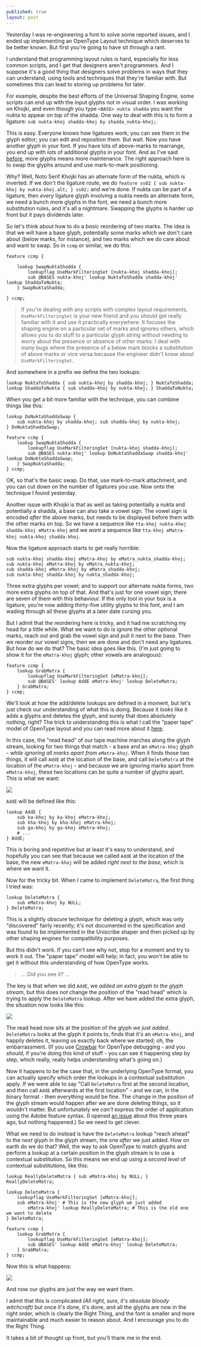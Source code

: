 ```yaml
---
published: true
layout: post
---
```


Yesterday I was re-engineering a font to solve some reported issues, and I ended up implementing an OpenType Layout technique which deserves to be better known. But first you're going to have sit through a rant.

I understand that programming layout rules is hard, especially for less common scripts, and I get that designers aren't programmers. And I suppose it's a good thing that designers solve problems in ways that they can understand, using tools and techniques that they're familiar with. But sometimes this can lead to storing up problems for later.

For example, despite the best efforts of the Universal Shaping Engine, some scripts can end up with the input glyphs not in visual order. I was working on Khojki, and even though you type `<BASE> nukta shadda` you want the nukta to appear on top of the shadda. One way to deal with this is to form a ligature: `sub nukta-khoj shadda-khoj by shadda_nukta-khoj;`.

This is easy. Everyone knows how ligatures work; you can see them in the glyph editor; you can edit and reposition them. But wait. Now you have another glyph in your font. If you have lots of above-marks to rearrange, you end up with *lots* of additional glyphs in your font. And as I've said [before](https://simoncozens.github.io/mark-to-base/), more glyphs means more maintenance. The right approach here is to swap the glyphs around and use mark-to-mark positioning.

Why? Well, Noto Serif Khojki has an alternate form of the nukta, which is inverted. If we don't the ligature route, we do `feature ss02 { sub nukta-khoj by nukta-khoj.alt; } ss02;` and we're done. If nukta can be part of a ligature, then *every* ligature glyph involving a nukta needs an alternate form, we need a bunch more glyphs in the font, we need a bunch more substitution rules, and it's all a nightmare. Swapping the glyphs is harder up front but it pays dividends later.

So let's think about how to do a *basic* reordering of two marks. The idea is that we will have a base glyph, potentially some marks which we don't care about (below marks, for instance), and two marks which we do care about and want to swap. So in `ccmp` or similar, we do this:

```fea
feature ccmp {

    lookup SwapNuktaShadda {
        lookupflag UseMarkFilteringSet [nukta-khoj shadda-khoj];
        sub @BASES nukta-khoj' lookup NuktaToShadda shadda-khoj' lookup ShaddaToNukta;
    } SwapNuktaShadda;

} ccmp;
```

> If you're dealing with any scripts with complex layout requirements, `UseMarkFilteringSet` is your new friend and you should get really familiar with it and use it practically everywhere. It focuses the shaping engine on a particular set of marks and ignores others, which allows you to do stuff to a particular glyph string without needing to worry about the presence or absence of other marks. I deal with many bugs where the presence of a below mark blocks a substitution of above marks or vice versa because the engineer didn't know about `UseMarkFilteringSet`.

And somewhere in a prefix we define the two lookups:

```fea
lookup NuktaToShadda { sub nukta-khoj by shadda-khoj; } NuktaToShadda;
lookup ShaddaToNukta { sub shadda-khoj by nukta-khoj; } ShaddaToNukta;
```

When you get a bit more familiar with the technique, you can combine things like this:

```fea
lookup DoNuktaShaddaSwap {
    sub nukta-khoj by shadda-khoj; sub shadda-khoj by nukta-khoj;
} DoNuktaShaddaSwap;

feature ccmp {
    lookup SwapNuktaShadda {
        lookupflag UseMarkFilteringSet [nukta-khoj shadda-khoj];
        sub @BASES nukta-khoj' lookup DoNuktaShaddaSwap shadda-khoj' lookup DoNuktaShaddaSwap;
    } SwapNuktaShadda;
} ccmp;
```

OK, so that's the basic swap. Do that, use mark-to-mark attachment, and you can cut down on the number of ligatures you use. Now onto the technique I found yesterday.

Another issue with Khojki is that as well as taking potentially a nukta and potentially a shadda, a base can also take a vowel sign. The vowel sign is encoded *after* the above marks, but needs to be displayed before them with the other marks on top. So we have a sequence like `tta-khoj nukta-khoj shadda-khoj eMatra-khoj` and we *want* a sequence like `tta-khoj eMatra-khoj nukta-khoj shadda-khoj`.

Now the ligature approach starts to get really horrible:

```fea
sub nukta-khoj shadda-khoj eMatra-khoj by eMatra_nukta_shadda-khoj;
sub nukta-khoj eMatra-khoj by eMatra_nukta-khoj;
sub shadda-khoj eMatra-khoj by eMatra_shadda-khoj;
sub nukta-khoj shadda-khoj by nukta_shadda-khoj;
```

Three extra glyphs per vowel; and to support our alternate nukta forms, two more extra glyphs on top of that. And that's just for one vowel sign; there are seven of them with this behaviour. If the only tool in your box is a ligature, you're now adding thirty-five utility glyphs to this font, and I am wading through all these glyphs at a later date cursing you.

But I admit that the reordering here is tricky, and it had me scratching my head for a little while. What we want to do is ignore the other optional marks, reach out and grab the vowel sign and pull it next to the base. Then we reorder our vowel signs, then we are done and don't need any ligatures. But how do we do that? The basic idea goes like this. (I'm just going to show it for the `eMatra-khoj` glyph; other vowels are analogous):

```fea
feature ccmp {
    lookup GrabMatra {
        lookupflag UseMarkFilteringSet [eMatra-khoj];
        sub @BASES' lookup AddE eMatra-khoj' lookup DeleteMatra;
    } GrabMatra;
} ccmp;
```

We'll look at how the add/delete lookups are defined in a moment, but let's just check our understanding of what this is doing. Because it *looks* like it adds a glyphs and deletes the glyph, and surely that does absolutely nothing, right? The trick to understanding this is what I call the "paper tape" model of OpenType layout and you can read more about it [here](https://simoncozens.github.io/fonts-and-layout//features.html#lookup-application).

In this case, the "read head" of our tape machine marches along the glyph stream, looking for two things that match - a base and an `eMatra-khoj` glyph - *while ignoring all marks apart from `eMatra-khoj`*. When it finds those two things, it will call `AddE` at the location of the base, and call `DeleteMatra` at the location of the `eMatra-khoj` - and because we are ignoring marks apart from `eMatra-khoj`, these two locations can be quite a number of glyphs apart. This is what we want:

<img src="https://github.com/simoncozens/simoncozens.github.io/raw/master/images/advanced-reordering-1.png">

`AddE` will be defined like this:

```fea
lookup AddE {
    sub ka-khoj by ka-khoj eMatra-khoj;
    sub kha-khoj by kha-khoj eMatra-khoj;
    sub ga-khoj by ga-khoj eMatra-khoj;
    # ...
} AddE;
```

This is boring and repetitive but at least it's easy to understand, and hopefully you can see that because we called `AddE` at the location of the base, the new `eMatra-khoj` will be added *right next to the base*, which is where we want it.

Now for the tricky bit. When I came to implement `DeleteMatra`, the first thing I tried was:

```fea
lookup DeleteMatra {
    sub eMatra-khoj by NULL;
} DeleteMatra;
```

This is a slightly obscure technique for deleting a glyph, which was only "discovered" fairly recently; it's not documented in the specification and was found to be implemented in the Uniscribe shaper and then picked up by other shaping engines for compatibility purposes.

But this didn't work. If you can't see why not, stop for a moment and try to work it out. The "paper tape" model will help; in fact, you won't be able to get it without this understanding of how OpenType works.

> ... Did you see it? ...

The key is that when we did `AddE`, we *added an extra glyph to the glyph stream*, but this does *not* change the position of the "read head" which is trying to apply the `DeleteMatra` lookup. After we have added the extra glyph, the situation now looks like this:

<img src="https://github.com/simoncozens/simoncozens.github.io/raw/master/images/advanced-reordering-2.png">

The read head now sits at the position of the glyph *we just added*. `DeleteMatra` looks at the glyph it points to, finds that it's an `eMatra-khoj`, and happily deletes it, leaving us exactly back where we started; oh, the embarrassment. (If you use [Crowbar](http://corvelsoftware.co.uk/crowbar/) for OpenType debugging - and you *should*, if you're doing this kind of stuff - you can see it happening step by step, which really, really helps understanding what's going on.)

Now it happens to be the case that, in the underlying OpenType format, you can actually specify which order the lookups in a contextual substitution apply. If we were able to say "Call `DeleteMatra` first at the second location, and then call `AddE` afterwards at the first location" - and we can, in the binary format - then everything would be fine. The change in the position of the glyph stream would happen after we are done deleting things, so it wouldn't matter. But unfortunately we *can't* express the order of application using the Adobe feature syntax. (I opened [an issue](https://github.com/adobe-type-tools/afdko/issues/1167) about this three years ago, but nothing happened.) So we need to get clever.

What we need to do instead is have the `DeleteMatra` lookup "reach ahead" to the *next* glyph in the glyph stream, the one *after* we just added. How on earth do we do that? Well, the way to ask OpenType to match glyphs and perform a lookup at a certain position in the glyph stream is to use a contextual substitution. So this means we end up using a *second level* of contextual substitutions, like this:

```fea
lookup ReallyDeleteMatra { sub eMatra-khoj by NULL; } ReallyDeleteMatra;

lookup DeleteMatra {
    lookupflag UseMarkFilteringSet [eMatra-khoj];
    sub eMatra-khoj' # This is the new glyph we just added
        eMatra-khoj' lookup ReallyDeleteMatra; # This is the old one we want to delete
} DeleteMatra;

feature ccmp {
    lookup GrabMatra {
        lookupflag UseMarkFilteringSet [eMatra-khoj];
        sub @BASES' lookup AddE eMatra-khoj' lookup DeleteMatra;
    } GrabMatra;
} ccmp;
```

Now this is what happens:

<img src="https://github.com/simoncozens/simoncozens.github.io/raw/master/images/advanced-reordering-3.png">

And now our glyphs are just the way we want them.

I admit that this is complicated *(All right, sure, it's absolute bloody witchcraft)* but once it's done, it's done, and all the glyphs are now in the right order, which is clearly the Right Thing, and the font is smaller and more maintainable and much easier to reason about. And I encourage you to do the Right Thing.

It takes a bit of thought up front, but you'll thank me in the end.
